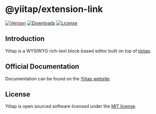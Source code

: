 # @yiitap/extension-link
[![Version](https://img.shields.io/npm/v/@yiitap/extension-link.svg?label=version)](https://www.npmjs.com/package/@yiitap/extension-link)
[![Downloads](https://img.shields.io/npm/dm/@yiitap/extension-link.svg)](https://npmcharts.com/compare/yiitap?minimal=true)
[![License](https://img.shields.io/npm/l/@yiitap/extension-link.svg)](https://github.com/yiitap/yiitap/blob/main/LICENSE)

## Introduction
Yiitap is a WYSIWYG rich-text block-based editor built on top of [tiptap](https://tiptap.dev).

## Official Documentation
Documentation can be found on the [Yiitap website](https://yiitap.pileax.ai).

## License
Yiitap is open sourced software licensed under the [MIT license](https://github.com/yiitap/yiitap/blob/main/LICENSE).
